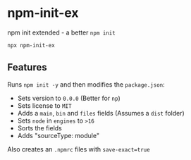 # npm-init-ex

npm init extended - a better `npm init`

```sh
npx npm-init-ex
```

## Features

Runs `npm init -y` and then modifies the `package.json`:

- Sets version to `0.0.0` (Better for `np`)
- Sets license to `MIT`
- Adds a `main`, `bin` and `files` fields (Assumes a `dist` folder)
- Sets `node` in `engines` to `>16`
- Sorts the fields
- Adds "sourceType: module"

Also creates an `.npmrc` files with `save-exact=true`
